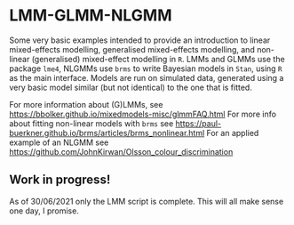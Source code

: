# LMM-GLMM-NLGMM
Some very basic examples intended to provide an introduction to linear mixed-effects modelling, generalised mixed-effects modelling, and non-linear (generalised) mixed-effect modelling in ```R```.
LMMs and GLMMs use the package ```lme4```, NLGMMs use ```brms``` to write Bayesian models in ```Stan```, using ```R``` as the main interface.
Models are run on simulated data, generated using a very basic model similar (but not identical) to the one that is fitted.

For more information about (G)LMMs, see https://bbolker.github.io/mixedmodels-misc/glmmFAQ.html
For more info about fitting non-linear models with ```brms``` see  https://paul-buerkner.github.io/brms/articles/brms_nonlinear.html
For an applied example of an NLGMM see https://github.com/JohnKirwan/Olsson_colour_discrimination

## Work in progress!
As of 30/06/2021 only the LMM script is complete.
This will all make sense one day, I promise.

